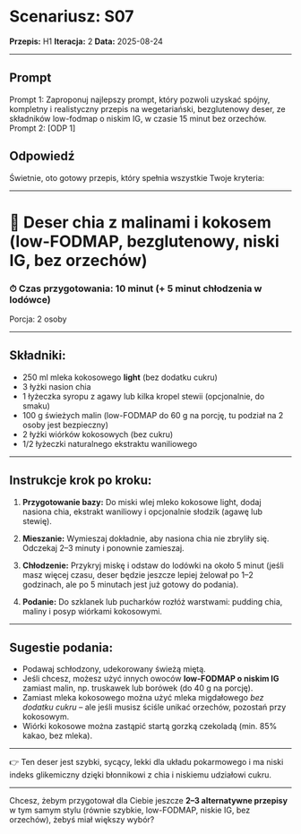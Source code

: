 ﻿# Scenariusz: S07
**Przepis:** H1
**Iteracja:** 2
**Data:** 2025-08-24

---

## Prompt
Prompt 1: Zaproponuj najlepszy prompt, który pozwoli uzyskać spójny, kompletny i realistyczny przepis na wegetariański, bezglutenowy deser, ze składników low-fodmap o niskim IG, w czasie 15 minut bez orzechów. Prompt 2: [ODP 1]


## Odpowiedź
Świetnie, oto gotowy przepis, który spełnia wszystkie Twoje kryteria:

---

# 🍓 Deser chia z malinami i kokosem (low-FODMAP, bezglutenowy, niski IG, bez orzechów)

### ⏱ Czas przygotowania: 10 minut (+ 5 minut chłodzenia w lodówce)

Porcja: 2 osoby

---

## Składniki:

* 250 ml mleka kokosowego **light** (bez dodatku cukru)
* 3 łyżki nasion chia
* 1 łyżeczka syropu z agawy lub kilka kropel stewii (opcjonalnie, do smaku)
* 100 g świeżych malin (low-FODMAP do 60 g na porcję, tu podział na 2 osoby jest bezpieczny)
* 2 łyżki wiórków kokosowych (bez cukru)
* 1/2 łyżeczki naturalnego ekstraktu waniliowego

---

## Instrukcje krok po kroku:

1. **Przygotowanie bazy:**
   Do miski wlej mleko kokosowe light, dodaj nasiona chia, ekstrakt waniliowy i opcjonalnie słodzik (agawę lub stewię).

2. **Mieszanie:**
   Wymieszaj dokładnie, aby nasiona chia nie zbryliły się. Odczekaj 2–3 minuty i ponownie zamieszaj.

3. **Chłodzenie:**
   Przykryj miskę i odstaw do lodówki na około 5 minut (jeśli masz więcej czasu, deser będzie jeszcze lepiej żelował po 1–2 godzinach, ale po 5 minutach jest już gotowy do podania).

4. **Podanie:**
   Do szklanek lub pucharków rozłóż warstwami: pudding chia, maliny i posyp wiórkami kokosowymi.

---

## Sugestie podania:

* Podawaj schłodzony, udekorowany świeżą miętą.
* Jeśli chcesz, możesz użyć innych owoców **low-FODMAP o niskim IG** zamiast malin, np. truskawek lub borówek (do 40 g na porcję).
* Zamiast mleka kokosowego można użyć mleka migdałowego *bez dodatku cukru* – ale jeśli musisz ściśle unikać orzechów, pozostań przy kokosowym.
* Wiórki kokosowe można zastąpić startą gorzką czekoladą (min. 85% kakao, bez mleka).

---

👉 Ten deser jest szybki, sycący, lekki dla układu pokarmowego i ma niski indeks glikemiczny dzięki błonnikowi z chia i niskiemu udziałowi cukru.

---

Chcesz, żebym przygotował dla Ciebie jeszcze **2–3 alternatywne przepisy** w tym samym stylu (równie szybkie, low-FODMAP, niskie IG, bez orzechów), żebyś miał większy wybór?
